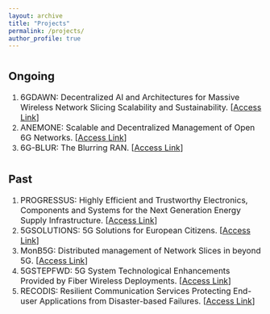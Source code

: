 ```yaml
---
layout: archive
title: "Projects"
permalink: /projects/
author_profile: true
---
```

<div style="margin-top: 35px;"></div>

<span style="font-size: 22px;">Ongoing</span>
======
1. <span style="font-size: 16px;">6GDAWN: Decentralized AI and Architectures for Massive Wireless Network Slicing Scalability and Sustainability. [[Access Link](https://6gdawn.cttc.es/)]</span>
1. <span style="font-size: 16px;">ANEMONE: Scalable and Decentralized Management of Open 6G Networks. [[Access Link](https://www.cttc.cat/project/scalable-and-decentralized-management-of-open-6g-networks/)]</span>
1. <span style="font-size: 16px;">6G-BLUR: The Blurring RAN. [[Access Link](https://6g-blur.cttc.es/)]</span>

<div style="margin-top: 35px;"></div>

<span style="font-size: 22px;">Past</span>
======
1. <span style="font-size: 16px;">PROGRESSUS: Highly Efficient and Trustworthy Electronics, Components and Systems for the Next Generation Energy Supply Infrastructure. [[Access Link](https://progressus-ecsel.eu/)]</span>
1. <span style="font-size: 16px;">5GSOLUTIONS: 5G Solutions for European Citizens. [[Access Link](https://5gsolutionsproject.eu/)]</span>
1. <span style="font-size: 16px;">MonB5G​: Distributed management of Network Slices in beyond 5G. [[Access Link](https://www.monb5g.eu/)]</span>
1. <span style="font-size: 16px;">5GSTEPFWD​: 5G System Technological Enhancements Provided by Fiber Wireless Deployments. [[Access Link](https://www.5gstepfwd.eu/)]</span>
1. <span style="font-size: 16px;">RECODIS: Resilient Communication Services Protecting End-user Applications from Disaster-based Failures. [[Access Link](http://www.cost-recodis.eu/)]</span>


